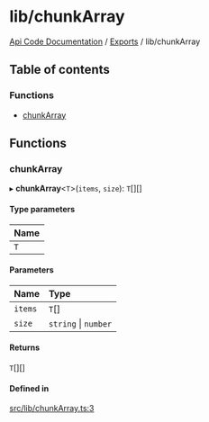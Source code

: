 # lib/chunkArray
 
[Api Code Documentation](../README.md) / [Exports](../modules.md) / lib/chunkArray

## Table of contents

### Functions

- [chunkArray](lib_chunkArray.md#chunkarray)

## Functions

### chunkArray

▸ **chunkArray**\<`T`\>(`items`, `size`): `T`[][]

#### Type parameters

| Name |
| :------ |
| `T` |

#### Parameters

| Name | Type |
| :------ | :------ |
| `items` | `T`[] |
| `size` | `string` \| `number` |

#### Returns

`T`[][]

#### Defined in

[src/lib/chunkArray.ts:3](https://github.com/openkfw/TruBudget/blob/d07ad94/api/src/lib/chunkArray.ts#L3)
